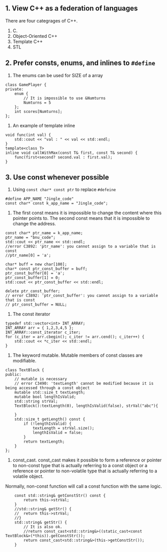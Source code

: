 ## 1. View C++ as a federation of languages

There are four categrages of C++.

1. C. 
1. Object-Oriented C++
1. Template C++
1. STL

## 2. Prefer consts, enums, and inlines to `#define`

1. The enums can be used for SIZE of a array

```
class GamePlayer {
private:
	enum {
		// It is impossible to use &Numturns
		Numturns = 5
	};
	int scores[Numturns];
};
```

1. An example of template inline

```
void func(int val) {
	std::cout << "val : " << val << std::endl;
}
template<class T>
inline void callWithMax(const T& first, const T& second) {
	func(first<second? second.val : first.val);
}
```

## 3. Use const whenever possible

1. Using `const char* const ptr` to replace `#defeine`

```
#define APP_NAME "Jingle_code"
const char* const k_app_name = "Jingle_code";
```

1. The first const means it is impossible to change the content where this pointer points to. The second const means that it is impossible to change the address.

```
const char* ptr_name = k_app_name;
ptr_name = "bnu_code";
std::cout << ptr_name << std::endl;
//error C3892: 'ptr_name': you cannot assign to a variable that is const
//ptr_name[0] = 'a';
```

```
char* buff = new char[100];
char* const ptr_const_buffer = buff;
ptr_const_buffer[0] = 'a';
ptr_const_buffer[1] = 0;
std::cout << ptr_const_buffer << std::endl;

delete ptr_const_buffer;
// error C3892: 'ptr_const_buffer': you cannot assign to a variable that is const
// ptr_const_buffer = NULL;
```

1. The const iterator

```
typedef std::vector<int> INT_ARRAY;
INT_ARRAY arr = { 1,2,3,4,5 };
INT_ARRAY::const_iterator c_iter;
for (c_iter = arr.cbegin(); c_iter != arr.cend(); c_iter++) {
    std::cout << *c_iter << std::endl;
}
```

1. The keyword mutable. Mutable members of const classes are modifiable.

```
class TextBlock {
public:
	// mutable is necessary
	// error C3490: 'textLength' cannot be modified because it is being accessed through a const object
	mutable std::size_t textLength;
	mutable bool lengthIsValid;
	std::string strVal;
	TextBlock():textLength(0), lengthIsValid(false), strVal("abc"){

	}
	std::size_t getLength() const {
		if (!lengthIsValid) {
			textLength = strVal.size();
			lengthIsValid = false;
		}
		return textLength;
	}
};
```

1. const_cast. const_cast makes it possible to form a reference or pointer to non-const type that is actually referring to a const object or a reference or pointer to non-volatile type that is actually referring to a volatile object.

Normally, non-const function will call a const function with the same logic.
```
    const std::string& getConstStr() const {
		return this->strVal;
	}
	//std::string& getStr() {
	//	return this->strVal;
	//}
	std::string& getStr() {
		// It is also ok.
		//return const_cast<std::string&>((static_cast<const TextBlock&>(*this)).getConstStr());
		return const_cast<std::string&>(this->getConstStr());
	}
```


